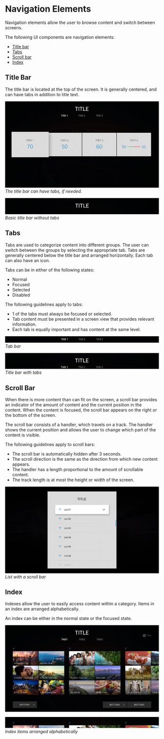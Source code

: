 # Navigation Elements

Navigation elements allow the user to browse content and switch between screens.

The following UI components are navigation elements:

-   [Title bar](#title-bar)
-   [Tabs](#tabs)
-   [Scroll bar](#scroll-bar)
-   [Index](#index)

## Title Bar

The title bar is located at the top of the screen. It is generally centered, and can have tabs in addition to title text.

![title bar 1](media/uc_01_1_ui_title_bar_1_re-850x478.png)<br>
*The title bar can have tabs, if needed.*

![title bar 2](media/uc_01_1_ui_title_bar_2-850x89.png)<br>
*Basic title bar without tabs*

## Tabs

Tabs are used to categorize content into different groups. The user can switch between the groups by selecting the appropriate tab. Tabs are generally centered below the title bar and arranged horizontally. Each tab can also have an icon.

Tabs can be in either of the following states:

-   Normal
-   Focused
-   Selected
-   Disabled

The following guidelines apply to tabs:

-   1 of the tabs must always be focused or selected.
-   Tab content must be presented in a screen view that provides relevant information.
-   Each tab is equally important and has content at the same level.

![tabs 1](media/uc_01_2_ui_tabs_1_re-850x35.png)<br>
*Tab bar*

![tabs 2](media/uc_01_2_ui_tabs_2_re-850x89.png)<br>
*Title bar with tabs*

## Scroll Bar

When there is more content than can fit on the screen, a scroll bar provides an indicator of the amount of content and the current position in the content. When the content is focused, the scroll bar appears on the right or the bottom of the screen.

The scroll bar consists of a handler, which travels on a track. The handler shows the current position and allows the user to change which part of the content is visible.

The following guidelines apply to scroll bars:

-   The scroll bar is automatically hidden after 3 seconds.
-   The scroll direction is the same as the direction from which new content appears.
-   The handler has a length proportional to the amount of scrollable content.
-   The track length is at most the height or width of the screen.


![scroll bar](media/uc_01_3_ui_scroll_bar-850x478.png)<br>
*List with a scroll bar*

## Index

Indexes allow the user to easily access content within a category. Items in an index are arranged alphabetically.

An index can be either in the normal state or the focused state.

![index](media/uc_01_4_ui_index_re-850x478.png)

![index arranged](media/uc_01_4_ui_index_02_re-850x62.png)<br>
*Index items arranged alphabetically*
